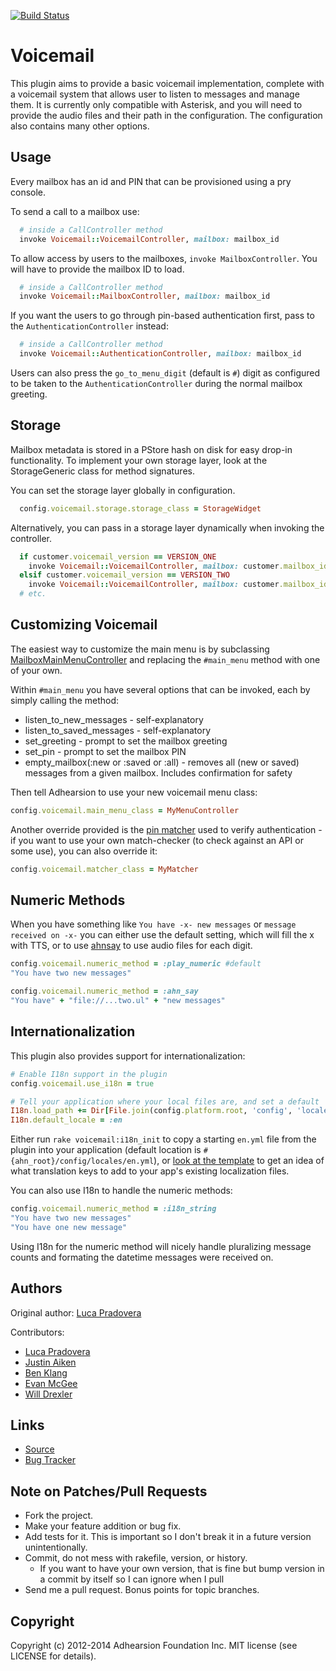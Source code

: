 [![Build Status](https://secure.travis-ci.org/adhearsion/voicemail.png?branch=develop)](http://travis-ci.org/adhearsion/voicemail)

# Voicemail

This plugin aims to provide a basic voicemail implementation, complete with a voicemail system that allows user to listen to messages and manage them. It is currently only compatible with Asterisk, and you will need to provide the audio files and their path in the configuration. The configuration also contains many other options.

## Usage

Every mailbox has an id and PIN that can be provisioned using a pry console.

To send a call to a mailbox use:
```ruby
  # inside a CallController method
  invoke Voicemail::VoicemailController, mailbox: mailbox_id
```

To allow access by users to the mailboxes, `invoke MailboxController`. You will have to provide the mailbox ID to load.
```ruby
  # inside a CallController method
  invoke Voicemail::MailboxController, mailbox: mailbox_id
```

If you want the users to go through pin-based authentication first, pass to the `AuthenticationController` instead:
```ruby
  # inside a CallController method
  invoke Voicemail::AuthenticationController, mailbox: mailbox_id
```

Users can also press the `go_to_menu_digit` (default is `#`) digit as configured to be taken to the `AuthenticationController` during the normal mailbox greeting.

## Storage

Mailbox metadata is stored in a PStore hash on disk for easy drop-in functionality.
To implement your own storage layer, look at the StorageGeneric class for method signatures.

You can set the storage layer globally in configuration.
```ruby
  config.voicemail.storage.storage_class = StorageWidget
```

Alternatively, you can pass in a storage layer dynamically when invoking the controller.
```ruby
  if customer.voicemail_version == VERSION_ONE
    invoke Voicemail::VoicemailController, mailbox: customer.mailbox_id, storage: VersionOneStorage.new
  elsif customer.voicemail_version == VERSION_TWO
    invoke Voicemail::VoicemailController, mailbox: customer.mailbox_id, storage: VersionTwoStorage.new
  # etc.
```

## Customizing Voicemail

The easiest way to customize the main menu is by subclassing [MailboxMainMenuController](https://github.com/adhearsion/voicemail/blob/develop/lib/voicemail/call_controllers/mailbox_main_menu_controller.rb) and replacing the `#main_menu` method with one of your own.

Within `#main_menu` you have several options that can be invoked, each by simply calling the method:

* listen_to_new_messages - self-explanatory
* listen_to_saved_messages - self-explanatory
* set_greeting - prompt to set the mailbox greeting
* set_pin - prompt to set the mailbox PIN
* empty_mailbox(:new or :saved or :all) - removes all (new or saved) messages from a given mailbox. Includes confirmation for safety

Then tell Adhearsion to use your new voicemail menu class:
```ruby
config.voicemail.main_menu_class = MyMenuController
```

Another override provided is the [pin matcher](https://github.com/adhearsion/voicemail/blob/develop/lib/voicemail/call_controllers/authentication_controller.rb#L43-L45) used to verify authentication - if you want to use your own match-checker (to check against an API or some use), you can also override it:
```ruby
config.voicemail.matcher_class = MyMatcher
```

## Numeric Methods

When you have something like `You have -x- new messages` or `message received on -x-` you can either use the default setting, which will fill the x with TTS, or to use [ahnsay](https://www.github.com/polysics/ahnsay) to use audio files for each digit.
```ruby
config.voicemail.numeric_method = :play_numeric #default
"You have two new messages"

config.voicemail.numeric_method = :ahn_say
"You have" + "file://...two.ul" + "new messages"
```

## Internationalization

This plugin also provides support for internationalization:

```ruby
# Enable I18n support in the plugin
config.voicemail.use_i18n = true

# Tell your application where your local files are, and set a default
I18n.load_path += Dir[File.join(config.platform.root, 'config', 'locales', '*.{rb,yml}').to_s]
I18n.default_locale = :en
```

Either run `rake voicemail:i18n_init` to copy a starting `en.yml` file from the plugin into your application (default location is `#{ahn_root}/config/locales/en.yml`), or [look at the template](https://github.com/adhearsion/voicemail/blob/develop/templates/en.yml) to get an idea of what translation keys to add to your app's existing localization files.

You can also use I18n to handle the numeric methods:

```ruby
config.voicemail.numeric_method = :i18n_string
"You have two new messages"
"You have one new message"
```

Using I18n for the numeric method will nicely handle pluralizing message counts and formating the datetime messages were received on.

## Authors

Original author: [Luca Pradovera](https://github.com/polysics)

Contributors:
* [Luca Pradovera](https://github.com/polysics)
* [Justin Aiken](https://github.com/JustinAiken)
* [Ben Klang](https://github.com/bklang)
* [Evan McGee](https://github.com/emcgee)
* [Will Drexler](https://github.com/wdrexler)

## Links

* [Source](https://github.com/adhearsion/voicemail)
* [Bug Tracker](https://github.com/adhearsion/voicemail/issues)

## Note on Patches/Pull Requests

* Fork the project.
* Make your feature addition or bug fix.
* Add tests for it. This is important so I don't break it in a future version unintentionally.
* Commit, do not mess with rakefile, version, or history.
  * If you want to have your own version, that is fine but bump version in a commit by itself so I can ignore when I pull
* Send me a pull request. Bonus points for topic branches.

## Copyright

Copyright (c) 2012-2014 Adhearsion Foundation Inc. MIT license (see LICENSE for details).
